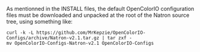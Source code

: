 As mentionned in the INSTALL files, the default OpenColorIO
configuration files must be downloaded and unpacked at the root of the
Natron source tree, using something like:

    curl -k -L https://github.com/MrKepzie/OpenColorIO-Configs/archive/Natron-v2.1.tar.gz | tar zxf -
    mv OpenColorIO-Configs-Natron-v2.1 OpenColorIO-Configs
